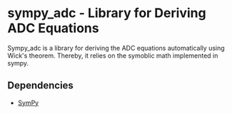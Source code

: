 # sympy_adc - Library for Deriving ADC Equations
Sympy_adc is a library for deriving the ADC equations automatically using Wick's theorem.
Thereby, it relies on the symoblic math implemented in sympy.

## Dependencies
- [SymPy](https://www.sympy.org/)